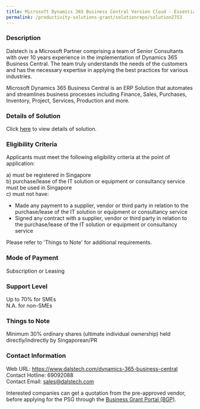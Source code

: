 ```yaml
---
title: Microsoft Dynamics 365 Business Central Version Cloud - Essentials Edition - SaaS 8 Users with InvoiceNow
permalink: /productivity-solutions-grant/solutionrepo/solution2753
---
```


### Description

Dalstech is a Microsoft Partner comprising a team of Senior Consultants with over 10 years experience in the implementation of Dynamics 365 Business Central. The team truly understands the needs of the customers and has the necessary expertise in applying the best practices for various industries. 

Microsoft Dynamics 365 Business Central is an ERP Solution that automates and streamlines business processes including Finance, Sales, Purchases, Inventory, Project, Services, Production and more.

### Details of Solution

Click <a href='https://www.gobusiness.gov.sg/images/psg/Dalstech_MD365_20210464_Desensitised_Annex_3_Part_3.pdf' target='_blank' rel='noopener'>here</a> to view details of solution.

### Eligibility Criteria

Applicants must meet the following eligibility criteria at the point of application:

a) must be registered in Singapore <br>
b) purchase/lease of the IT solution or equipment or consultancy service must be used in Singapore <br>
c) must not have:
- Made any payment to a supplier, vendor or third party in relation to the purchase/lease of the IT solution or equipment or consultancy service
- Signed any contract with a supplier, vendor or third party in relation to the purchase/lease of the IT solution or equipment or consultancy service

Please refer to 'Things to Note' for additional requirements.

### Mode of Payment
Subscription or Leasing

### Support Level
Up to 70% for SMEs <br>
N.A. for non-SMEs

### Things to Note
Minimum 30% ordinary shares (ultimate individual ownership) held directly/indirectly by Singaporean/PR

### Contact Information
Web URL: https://www.dalstech.com/dynamics-365-business-central <br>Contact Hotline: 69092088 <br>Contact Email: sales@dalstech.com <br>

Interested companies can get a quotation from the pre-approved vendor, before applying for the PSG through the <a target='_blank' rel='noopener' href='https://www.businessgrants.gov.sg/'>Business Grant Portal (BGP)</a>.
